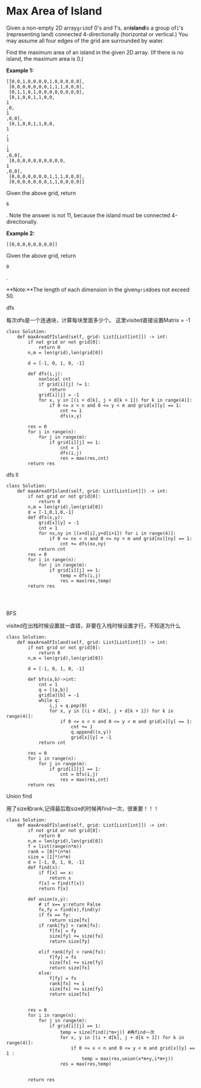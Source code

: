 # Max Area of Island

Given a non-empty 2D array`grid`of 0's and 1's, an**island**is a group of`1`'s \(representing land\) connected 4-directionally \(horizontal or vertical.\) You may assume all four edges of the grid are surrounded by water.

Find the maximum area of an island in the given 2D array. \(If there is no island, the maximum area is 0.\)

**Example 1:**

```text
[[0,0,1,0,0,0,0,1,0,0,0,0,0],
 [0,0,0,0,0,0,0,1,1,1,0,0,0],
 [0,1,1,0,1,0,0,0,0,0,0,0,0],
 [0,1,0,0,1,1,0,0,
1
,0,
1
,0,0],
 [0,1,0,0,1,1,0,0,
1
,
1
,
1
,0,0],
 [0,0,0,0,0,0,0,0,0,0,
1
,0,0],
 [0,0,0,0,0,0,0,1,1,1,0,0,0],
 [0,0,0,0,0,0,0,1,1,0,0,0,0]]
```

Given the above grid, return

`6`

. Note the answer is not 11, because the island must be connected 4-directionally.

**Example 2:**

```text
[[0,0,0,0,0,0,0,0]]
```

Given the above grid, return

`0`

.

**Note:**The length of each dimension in the given`grid`does not exceed 50.

dfs

每次dfs是一个连通块，计算每块里面多少个。 这里visited直接设置Matrix = -1

```text
class Solution:
    def maxAreaOfIsland(self, grid: List[List[int]]) -> int:
        if not grid or not grid[0]:
            return 0
        n,m = len(grid),len(grid[0])

        d = [-1, 0, 1, 0, -1]

        def dfs(i,j):
            nonlocal cnt
            if grid[i][j] != 1:
                return
            grid[i][j] = -1
            for x, y in [(i + d[k], j + d[k + 1]) for k in range(4)]:
                if 0 <= x < n and 0 <= y < m and grid[x][y] == 1:
                    cnt += 1
                    dfs(x,y)

        res = 0            
        for i in range(n):
            for j in range(m):
                if grid[i][j] == 1:
                    cnt = 1
                    dfs(i,j)
                    res = max(res,cnt)
        return res
```

dfs II

```text
class Solution:
    def maxAreaOfIsland(self, grid: List[List[int]]) -> int:
        if not grid or not grid[0]:
            return 0
        n,m = len(grid),len(grid[0])
        d = [-1,0,1,0,-1]
        def dfs(x,y):
            grid[x][y] = -1
            cnt = 1
            for nx,ny in [(x+d[i],y+d[i+1]) for i in range(4)]:
                if 0 <= nx < n and 0 <= ny < m and grid[nx][ny] == 1:
                    cnt += dfs(nx,ny)
            return cnt
        res = 0
        for i in range(n):
            for j in range(m):
                if grid[i][j] == 1:
                    temp = dfs(i,j)
                    res = max(res,temp)
        return res
    

            
```

BFS

visited在出栈时候设置就一直错，非要在入栈时候设置才行，不知道为什么

```text
class Solution:
    def maxAreaOfIsland(self, grid: List[List[int]]) -> int:
        if not grid or not grid[0]:
            return 0
        n,m = len(grid),len(grid[0])

        d = [-1, 0, 1, 0, -1]

        def bfs(a,b)->int:
            cnt = 1
            q = [(a,b)]
            grid[a][b] = -1
            while q:
                i,j = q.pop(0)              
                for x, y in [(i + d[k], j + d[k + 1]) for k in range(4)]:
                    if 0 <= x < n and 0 <= y < m and grid[x][y] == 1:
                        cnt += 1
                        q.append((x,y))
                        grid[x][y] = -1
            return cnt

        res = 0            
        for i in range(n):
            for j in range(m):
                if grid[i][j] == 1:                    
                    cnt = bfs(i,j)
                    res = max(res,cnt)
        return res
```

Union find

用了size和rank,记得最后取size的时候再find一次，很重要！！！

```text
class Solution:
    def maxAreaOfIsland(self, grid: List[List[int]]) -> int:
        if not grid or not grid[0]:
            return 0
        n,m = len(grid),len(grid[0])
        f = list(range(n*m))
        rank = [0]*(n*m)
        size = [1]*(n*m)
        d = [-1, 0, 1, 0, -1]
        def find(x):
            if f[x] == x:
                return x
            f[x] = find(f[x])
            return f[x]
        
        def union(x,y):
            # if x== y:return False
            fx,fy = find(x),find(y)
            if fx == fy:
                return size[fx]
            if rank[fy] > rank[fx]:
                f[fx] = fy
                size[fy] += size[fx]
                return size[fy]
                
            elif rank[fy] < rank[fx]:
                f[fy] = fx
                size[fx] += size[fy]
                return size[fx]
            else:
                f[fy] = fx
                rank[fx] += 1
                size[fx] += size[fy]
                return size[fx]
            
                
        res = 0
        for i in range(n):
            for j in range(m):
                if grid[i][j] == 1:
                    temp = size[find(i*m+j)] #再find一次
                    for x, y in [(i + d[k], j + d[k + 1]) for k in range(4)]:
                        if 0 <= x < n and 0 <= y < m and grid[x][y] == 1 :
                            temp = max(res,union(x*m+y,i*m+j))
                    res = max(res,temp)           
                            
       
        return res
        
    

            
```

